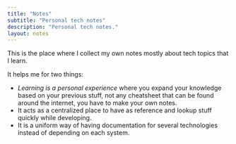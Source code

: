 ```yaml
---
title: "Notes"
subtitle: "Personal tech notes"
description: "Personal tech notes."
layout: notes
---
```


This is the place where I collect my own notes mostly about tech topics that I learn.

It helps me for two things:

+ _Learning is a personal experience_ where you expand your knowledge based on your previous stuff, not any cheatsheet that can be found around the internet, you have to make your own notes.
+ It acts as a centralized place to have as reference and lookup stuff quickly while developing.
+ It is a uniform way of having documentation for several technologies instead of depending on each system.
